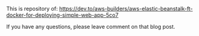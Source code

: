 This is repository of:
https://dev.to/aws-builders/aws-elastic-beanstalk-ft-docker-for-deploying-simple-web-app-5co7

If you have any questions, please leave comment on that blog post.
